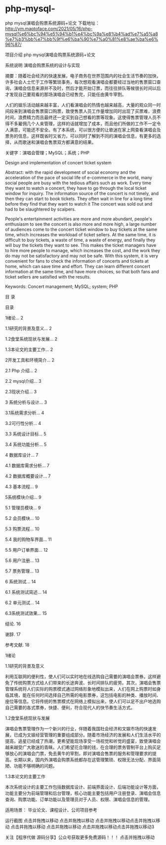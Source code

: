 # php-mysql-
php mysql演唱会购票系统源码+论文
下载地址：http://ym.maptoface.com/2021/05/16/php-mysql%e6%bc%94%e5%94%b1%e4%bc%9a%e8%b4%ad%e7%a5%a8%e7%b3%bb%e7%bb%9f%e6%ba%90%e7%a0%81%e8%ae%ba%e6%96%87/

项目介绍
php mysql演唱会购票系统源码+论文

系统说明
演唱会购票系统的设计与实现

摘要：随着社会经济的快速发展，电子商务在世界范围内的社会生活节奏的加快，许多社会人士忙于工作等繁琐事务，每次想观看演唱会都要经过当地的售票窗口查询，演唱会信息来源并不及时，然后才能开始订票，而往往排队等候很长时间以后才发现自己要观看的那场演唱会已经售完，只能任由黄牛宰割。

人们的娱乐活动越来越丰富，人们看演唱会的热情也越来越高，大量的观众同一时间段来到演唱会售票窗口购票，致使售票人员工作量增加同时出现了买票难，浪费时间，浪费精力而且最终还一定买到自己想看的票等现象。这使得售票管理人员不得不多雇佣几个人来管理，这样的话就增加了成本，而且他们所做的工作不一定令人满意，可能还不安全。有了本系统，可以很方便的让歌迷在家上网查看演唱会及票务的信息，这样既省时又省力，可以同时了解到不同的演唱会信息，有更多的选择，从而歌迷和演唱会售票双方都满意的结果。

关键字：演唱会管理；MySQL；系统；PHP

 

 

Design and implementation of concert ticket system

Abstract: with the rapid development of social economy and the acceleration of the pace of social life of e-commerce in the world, many social people are busy with the tedious affairs such as work. Every time they want to watch a concert, they have to go through the local ticket window for inquiry. The information source of the concert is not timely, and then they can start to book tickets. They often wait in line for a long time before they find that they want to watch it The concert was sold out and had to be slaughtered by scalpers.

People's entertainment activities are more and more abundant, people's enthusiasm to see the concert is also more and more high, a large number of audiences come to the concert ticket window to buy tickets at the same time, which increases the workload of ticket sellers. At the same time, it is difficult to buy tickets, a waste of time, a waste of energy, and finally they will buy the tickets they want to see. This makes the ticket managers have to hire more people to manage, which increases the cost, and the work they do may not be satisfactory and may not be safe. With this system, it is very convenient for fans to check the information of concerts and tickets at home, which can save time and effort. They can learn different concert information at the same time, and have more choices, so that both fans and ticket sellers are satisfied with the results.

Keywords: Concert management; MySQL; system; PHP

 

目   录

目录

1绪论... 2

1.1研究的背景及意义... 2

1.2食堂系统现状与发展... 2

1.3本论文的主要工作... 2

2开发工具和环境简介... 2

2.1 Php 介绍... 2

2.2 mysql介绍... 3

2.3现状介绍... 3

3 系统分析与设计... 3

3.1系统需求分析... 4

3.2可行性分析... 4

3.3 系统设计目标... 5

3.4 系统功能分析... 5

4 数据库设计... 7

4.1 数据库需求分析... 7

4.2 数据库概要设计... 7

4.3 基本流程... 9

5系统模块介绍... 9

5.1 管理员模块... 9

5.2 会员模块... 10

5.3 购票流程... 10

5.4 我的购物车界面... 11

5.5 用户订单界面... 12

5.6 用户注册... 13

5.7 票务管理... 13

6 系统测试... 14

6.1 系统测试简述... 14

6.2 单元测试... 14

6.3系统测试效果... 15

结论. 16

谢辞. 17

参考文献. 18

 

1绪论

1.1研究的背景及意义

利用互联网的便利性，使人们可以实时地在线选购自己需要的演唱会票券。这样避免了传统购票方式给人们带来的长途奔波、长时间排队的疲劳。其次，演唱会售票管理系统将人们实际的购票模式通过网络形象地模拟出来，人们在网上购票时如身临其境，能在任何时间选择自己所需的电影票券，这包括电影的种类、播放时间、座位等信息。它将传统的售票模式在网络上模拟出来，使人们可以足不出户地选购自己需要的各式票券，快捷、便利，符合现代人的快节奏生活方式。

1.2食堂系统现状与发展

演唱会售票管理作为一个新兴的行业，伴随着我国社会经济和文娱市场的快速发展，已成为文娱经营管理的重要组成部分。随着市场经济的发展和人们生活水平的提高，追星已经成了热潮，更希望能现场享受一场视觉和听觉的盛宴，致使演唱会越来越受广大歌迷的青睐。人们希望花合理的钱，在合理的票务管制平台上购买足够放心的演唱会门票，免去黄牛的宰割，即对演唱会售票的服务和管理要求的提高。长期以来，国内外演唱会购票系统都存在这管理繁琐、权限无法分配、界面简陋、功能不够明确的问题。

 

1.3本论文的主要工作

本次系统设计的主要工作包括数据库设计、前端界面设计、后端功能设计等方面，功能主要分为前端管理和后台管理，核心功能主要包括用户注册登录、演唱会信息查询、购票功能、订单功能以及管理员对于人员、权限、演唱会信息的管理。

适用场景：
毕业论文、课程设计、公司项目参考

运行截图
点击并拖拽以移动​ 点击并拖拽以移动​ 点击并拖拽以移动​ 点击并拖拽以移动​ 点击并拖拽以移动​ 点击并拖拽以移动​ 点击并拖拽以移动​ 点击并拖拽以移动​3

关注【程序代做 源码分享】公众号获取更多免费源码！！！
点击并拖拽以移动​
